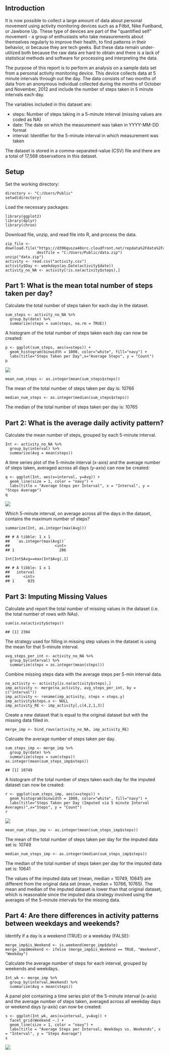 Introduction
------------

It is now possible to collect a large amount of data about personal
movement using activity monitoring devices such as a Fitbit, Nike
Fuelband, or Jawbone Up. These type of devices are part of the
"quantified self" movement - a group of enthusiasts who take
measurements about themselves regularly to improve their health, to find
patterns in their behavior, or because they are tech geeks. But these
data remain under-utilized both because the raw data are hard to obtain
and there is a lack of statistical methods and software for processing
and interpreting the data.

The purpose of this report is to perform an analysis on a sample data
set from a personal activity monitoring device. This device collects
data at 5 minute intervals through out the day. The data consists of two
months of data from an anonymous individual collected during the months
of October and November, 2012 and include the number of steps taken in 5
minute intervals each day.

The variables included in this dataset are:

-   steps: Number of steps taking in a 5-minute interval (missing values
    are coded as NA)
-   date: The date on which the measurement was taken in YYYY-MM-DD
    format
-   interval: Identifier for the 5-minute interval in which measurement
    was taken

The dataset is stored in a comma-separated-value (CSV) file and there
are a total of 17,568 observations in this dataset.

Setup
-----

Set the working directory:

    directory <- "C:/Users/Public"
    setwd(directory)

Load the necessary packages:

    library(ggplot2)
    library(dplyr)
    library(chron)

Download file, unzip, and read file into R, and process the data.

    zip_file <- download.file("https://d396qusza40orc.cloudfront.net/repdata%2Fdata%2Factivity.zip", 
                  destfile = "C:/Users/Public/data.zip")
    unzip("data.zip")
    activity <- read.csv("activity.csv")
    activity$Day <- weekdays(as.Date(activity$date))
    activity_no_NA <- activity[!is.na(activity$steps),]

Part 1: What is the mean total number of steps taken per day?
-------------------------------------------------------------

Calculate the total number of steps taken for each day in the dataset.

    sum_steps <- activity_no_NA %>%
      group_by(date) %>%
      summarize(steps = sum(steps, na.rm = TRUE))

A histogram of the total number of steps taken each day can now be
created:

    p <- ggplot(sum_steps, aes(x=steps)) + 
      geom_histogram(binwidth = 1000, color="white", fill="navy") +
      labs(title="Steps Taken per Day",x="Average Steps", y = "Count")
    p

![](PA1_template_files/figure-markdown_strict/unnamed-chunk-5-1.png)

    mean_num_steps <- as.integer(mean(sum_steps$steps))

The mean of the total number of steps taken per day is: 10766

    median_num_steps <- as.integer(median(sum_steps$steps))

The median of the total number of steps taken per day is: 10765

Part 2: What is the average daily activity pattern?
---------------------------------------------------

Calculate the mean number of steps, grouped by each 5-minute interval.

    Int <- activity_no_NA %>%
      group_by(interval) %>%
      summarize(Avg = mean(steps))

A time series plot of the 5-minute interval (x-axis) and the average
number of steps taken, averaged across all days (y-axis) can now be
created:

    q <- ggplot(Int, aes(x=interval, y=Avg)) +
      geom_line(size = 1, color = "navy") +
      labs(title = "Average Steps per Interval", x = "Interval", y = "Steps Average")
    q

![](PA1_template_files/figure-markdown_strict/unnamed-chunk-9-1.png)

Which 5-minute interval, on average across all the days in the dataset,
contains the maximum number of steps?

    summarize(Int, as.integer(max(Avg)))

    ## # A tibble: 1 x 1
    ##   `as.integer(max(Avg))`
    ##                    <int>
    ## 1                    206

    Int[Int$Avg==max(Int$Avg),1]

    ## # A tibble: 1 x 1
    ##   interval
    ##      <int>
    ## 1      835

Part 3: Imputing Missing Values
-------------------------------

Calculate and report the total number of missing values in the dataset
(i.e. the total number of rows with NAs).

    sum(is.na(activity$steps))

    ## [1] 2304

The strategy used for filling in missing step values in the dataset is
using the mean for that 5-minute interval.

    avg_steps_per_int <- activity_no_NA %>%
      group_by(interval) %>%
      summarize(steps = as.integer(mean(steps)))

Combine missing steps data with the average steps per 5-min interval
data.

    na_activity <- activity[is.na(activity$steps),]
    imp_activity <- merge(na_activity, avg_steps_per_int, by = c("interval"))
    imp_activity <- rename(imp_activity, steps = steps.y)
    imp_activity$steps.x <- NULL
    imp_activity_RE <- imp_activity[,c(4,2,1,3)]

Create a new dataset that is equal to the original dataset but with the
missing data filled in.

    merge_imp <- bind_rows(activity_no_NA, imp_activity_RE)

Calcuate the average number of steps taken per day.

    sum_steps_imp <- merge_imp %>%
      group_by(date) %>%
      summarize(steps = sum(steps))
    as.integer(mean(sum_steps_imp$steps))

    ## [1] 10749

A histogram of the total number of steps taken each day for the imputed
dataset can now be created:

    r <- ggplot(sum_steps_imp, aes(x=steps)) + 
      geom_histogram(binwidth = 1000, color="white", fill="navy") +
      labs(title="Steps Taken per Day (Imputed via 5 minute Interval Averages)",x="Steps", y = "Count")
    r

![](PA1_template_files/figure-markdown_strict/unnamed-chunk-16-1.png)

    mean_num_steps_imp <- as.integer(mean(sum_steps_imp$steps))

The mean of the total number of steps taken per day for the imputed data
set is: 10749

    median_num_steps_imp <- as.integer(median(sum_steps_imp$steps))

The median of the total number of steps taken per day for the imputed
data set is: 10641

The values of the imputed data set (mean, median = 10749, 10641) are
different from the original data set (mean, median = 10766, 10765). The
mean and median of the imputed dataset is lower than that original
dataset, which is reasonable since the imputed data strategy involved
using the averages of the 5-minute intervals for the missing data.

Part 4: Are there differences in activity patterns between weekdays and weekends?
---------------------------------------------------------------------------------

Identify if a day is a weekend (TRUE) or a weekday (FALSE):

    merge_imp$is_Weekend <- is.weekend(merge_imp$date)
    merge_imp$Weekend <- ifelse (merge_imp$is_Weekend == TRUE, "Weekend", "Weekday")

Calculate the average number of steps for each interval, grouped by
weekends and weekdays.

    Int_wk <- merge_imp %>%
      group_by(interval,Weekend) %>%
      summarize(Avg = mean(steps))

A panel plot containing a time series plot of the 5-minute interval
(x-axis) and the average number of steps taken, averaged across all
weekday days or weekend days (y-axis) can now be created:

    s <- ggplot(Int_wk, aes(x=interval, y=Avg)) +
      facet_grid(Weekend ~.) +
      geom_line(size = 1, color = "navy") +
      labs(title = "Average Steps per Interval; Weekdays vs. Weekends", x = "Interval", y = "Steps Average")
    s

![](PA1_template_files/figure-markdown_strict/unnamed-chunk-21-1.png)

